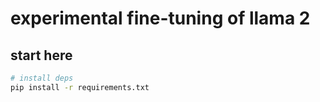 # experimental fine-tuning of llama 2

## start here

```bash
# install deps
pip install -r requirements.txt


```